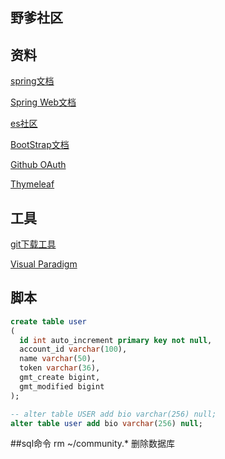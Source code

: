 ## 野爹社区

## 资料
[spring文档](https://spring.io/guides/)

[Spring Web文档](https://spring.io/guides/gs/serving-web-content/)

[es社区](https://elasticsearch.cn/)

[BootStrap文档](https://v3.bootcss.com/getting-started/)

[Github OAuth](https://www.bilibili.com/video/av65117012?p=8)

[Thymeleaf](https://www.thymeleaf.org/doc/tutorials/3.0/usingthymeleaf.html#parameterizable-fragment-signatures)


## 工具
[git下载工具](https://git-scm.com/downloads)

[Visual Paradigm](https://www.visual-paradigm.com/cn/)

## 脚本
```sql
create table user
(
  id int auto_increment primary key not null,
  account_id varchar(100),
  name varchar(50),
  token varchar(36),
  gmt_create bigint,
  gmt_modified bigint
);

-- alter table USER add bio varchar(256) null;
alter table user add bio varchar(256) null;

```

##sql命令
rm ~/community.*  删除数据库

